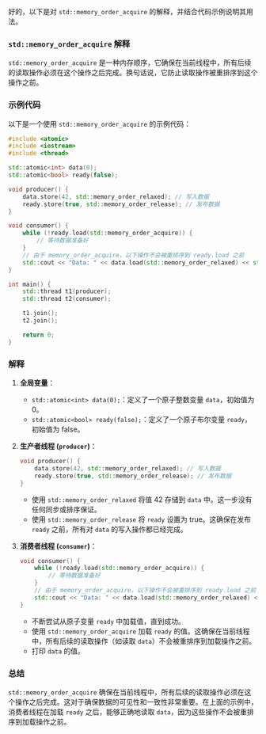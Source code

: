 好的，以下是对 `std::memory_order_acquire` 的解释，并结合代码示例说明其用法。

### `std::memory_order_acquire` 解释

`std::memory_order_acquire` 是一种内存顺序，它确保在当前线程中，所有后续的读取操作必须在这个操作之后完成。换句话说，它防止读取操作被重排序到这个操作之前。

### 示例代码

以下是一个使用 `std::memory_order_acquire` 的示例代码：

```cpp
#include <atomic>
#include <iostream>
#include <thread>

std::atomic<int> data(0);
std::atomic<bool> ready(false);

void producer() {
    data.store(42, std::memory_order_relaxed); // 写入数据
    ready.store(true, std::memory_order_release); // 发布数据
}

void consumer() {
    while (!ready.load(std::memory_order_acquire)) {
        // 等待数据准备好
    }
    // 由于 memory_order_acquire，以下操作不会被重排序到 ready.load 之前
    std::cout << "Data: " << data.load(std::memory_order_relaxed) << std::endl;
}

int main() {
    std::thread t1(producer);
    std::thread t2(consumer);

    t1.join();
    t2.join();

    return 0;
}
```

### 解释

1. **全局变量**：
   - `std::atomic<int> data(0);`：定义了一个原子整数变量 `data`，初始值为 0。
   - `std::atomic<bool> ready(false);`：定义了一个原子布尔变量 `ready`，初始值为 false。

2. **生产者线程 (`producer`)**：
   ```cpp
   void producer() {
       data.store(42, std::memory_order_relaxed); // 写入数据
       ready.store(true, std::memory_order_release); // 发布数据
   }
   ```
   - 使用 `std::memory_order_relaxed` 将值 42 存储到 `data` 中。这一步没有任何同步或排序保证。
   - 使用 `std::memory_order_release` 将 `ready` 设置为 true。这确保在发布 `ready` 之前，所有对 `data` 的写入操作都已经完成。

3. **消费者线程 (`consumer`)**：
   ```cpp
   void consumer() {
       while (!ready.load(std::memory_order_acquire)) {
           // 等待数据准备好
       }
       // 由于 memory_order_acquire，以下操作不会被重排序到 ready.load 之前
       std::cout << "Data: " << data.load(std::memory_order_relaxed) << std::endl;
   }
   ```
   - 不断尝试从原子变量 `ready` 中加载值，直到成功。
   - 使用 `std::memory_order_acquire` 加载 `ready` 的值。这确保在当前线程中，所有后续的读取操作（如读取 `data`）不会被重排序到加载操作之前。
   - 打印 `data` 的值。

### 总结

`std::memory_order_acquire` 确保在当前线程中，所有后续的读取操作必须在这个操作之后完成。这对于确保数据的可见性和一致性非常重要。在上面的示例中，消费者线程在加载 `ready` 之后，能够正确地读取 `data`，因为这些操作不会被重排序到加载操作之前。